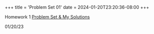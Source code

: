 +++
title = 'Problem Set 01'
date = 2024-01-20T23:20:36-08:00
+++

Homework 1 [Problem Set & My
Solutions](https://dev-undergrad.dev/hw_5C/pdfs/hw1.pdf)
<!--more--> 

01/20/23
